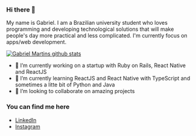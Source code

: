 ### Hi there 👋

My name is Gabriel. I am a Brazilian university student who loves programming and developing technological solutions that will make people's day more practical and less complicated. I'm currently focus on apps/web development.

[![Gabriel Martins github stats](https://github-readme-stats.vercel.app/api?username=gsmartins96)](https://github.com/gsmartins96/github-readme-stats)

- 🔭 I’m currently working on a startup with Ruby on Rails, React Native and ReactJS
- 🌱 I’m currently learning ReactJS and React Native with TypeScript and sometimes a litte bit of Python and Java
- 👯 I’m looking to collaborate on amazing projects

### You can find me here

- [LinkedIn](https://www.linkedin.com/in/gabrielmartins96/)
- [Instagram](https://www.instagram.com/gabrielmarttins10/)
